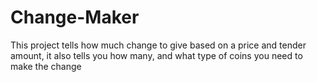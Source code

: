 # Change-Maker
This project tells how much change to give based on a price and tender amount, it also tells you how many, and what type of coins you need to make the change
